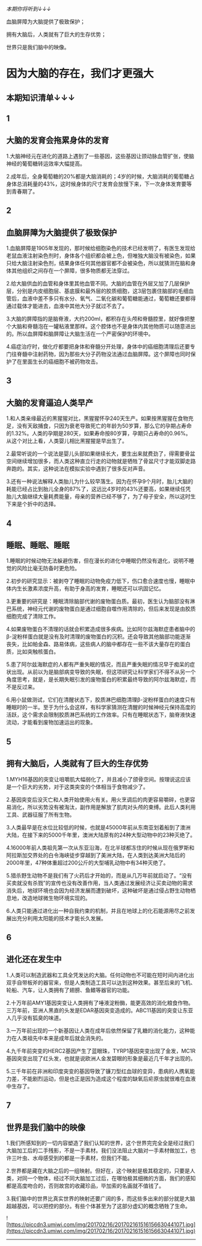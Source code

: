 *本期你将听到↓↓↓*

血脑屏障为大脑提供了极致保护；

拥有大脑后，人类就有了巨大的生存优势；

世界只是我们脑中的映像。

# 因为大脑的存在，我们才更强大

## 本期知识清单↓↓↓

## 1

## 大脑的发育会拖累身体的发育

1.大脑神经元在进化的道路上遇到了一些基因，这些基因让颈动脉血管扩张，使脑神经的葡萄糖转运效率大幅提高。

2.成年后，全身葡萄糖的20%都是大脑消耗的；4岁的时候，大脑消耗的葡萄糖占身体总消耗量的43%，这时候身体的尺寸发育会放慢下来，下一次身体发育要等到青春期了。

## 2

## 血脑屏障为大脑提供了极致保护

1.血脑屏障是1905年发现的，那时候给细胞染色的技术已经发明了，有医生发现给老鼠血液注射染色剂时，身体各个组织都会被上色，但唯独大脑没有被染色，如果只给大脑注射染色剂，结果身体任何其他器官都不会被染色，所以就猜测在脑和身体其他组织之间存在一个屏障，很多物质都无法穿过。

2.给大脑供血的血管和身体里其他血管不同。大脑的血管在外层又加了几层保护层，分别是内皮细胞层、基底膜和最外层的胶质细胞，这3层包裹住脑部的毛细血管后，血液中差不多只有水分、氧气、二氧化碳和葡萄糖能通过，葡萄糖还要都得通过载体才能进去，血液中其他大分子就过不去了。

3.大脑的屏障指的是脑脊液，大约200ml，都积存在头颅和脊髓腔里，就好像把整个大脑和脊髓泡在一罐粘液里那样。这个腔体也不是身体内其他物质可以随意进出的。所以血屏障和脑屏障让大脑生活在一个严密保护的环境中。

4.癌症治疗时，做化疗都要把身体和脊髓分开处理，身体中的癌细胞清理后还要专门往脊髓中注射药物，因为那些大分子药物没法通过血脑屏障。这个屏障也同时保护了在里面生长的癌细胞不被药物攻击。

## 3

## 大脑的发育逼迫人类早产

1.和人类亲缘最近的黑猩猩对比，黑猩猩怀孕240天生产。如果按黑猩猩在食物充足，没有天敌捕食，只因为衰老导致死亡的年龄为50岁算，那么它的孕期占寿命的1.32%。人类的孕期是280天，如果寿命按80岁算，孕期只占寿命的0.96%。从这个对比上看，人类婴儿相比黑猩猩是早出生了。

2.最常听说的一个说法是婴儿头部如果继续长大，要生出来就费劲了，得需要骨盆空间继续增加很多，而人类这种直立行走的动物就是牺牲了骨盆尺寸才能双脚走路奔跑的。其实，这种说法在模拟实验中遇到了很多反对声音。

3.还有一种说法解释人类胎儿为什么较早落生。因为在怀孕9个月时，胎儿大脑的耗能已经占比到胎儿全身的87%了，这远比4岁时的43%还要高，如果继续任凭胎儿大脑继续大量耗费能量，母亲的营养已经不够了，为了母子安全，所以这时生下来是个折中的选择。

## 4

## 睡眠、睡眠、睡眠

1.睡眠的时候动物无法躲避伤害，但在漫长的进化中睡眠仍然没有退化，说明不睡觉的风险比毫无防备时更危险。

2.初步的研究显示：被剥夺了睡眠的动物免疫力低下，伤口愈合速度也慢，睡眠中体内生长激素浓度升高，有助于身高的发育，睡眠还可以巩固记忆。

3.更重要的研究是：睡眠清除脑部代谢的废物蛋白质。最初，医生认为脑部没有淋巴系统，神经元代谢的废物蛋白是通过细胞自噬作用清除的，但后来发现是由胶质细胞完成了清除工作。

4.如果废物蛋白不清理的话就会积累造成很多疾病。比如阿尔兹海默症患者脑中的β-淀粉样蛋白就是没有及时清理的废物蛋白的沉积。还会导致其他脑部功能逐渐丧失，比如帕金森、路易体病，这些病人的脑中都存在一些不该大量存在的蛋白质，比如突触核蛋白。

5.患了阿尔兹海默症的人都有严重失眠的情况，而且严重失眠的情况早于痴呆的症状出现。从前以为是脑部病变导致的失眠，但这项研究让科学家们不得不从另一个角度思考，就是，是长期失眠引发的废物蛋白的积累最终导致的阿尔兹海默症，而不是反过来。

6.用小鼠做测试，它们在清醒状态下，胶质淋巴细胞清理β-淀粉样蛋白的速度只有睡眠时的一半。至于为什么会这样，有科学家猜测在清醒的时候神经元保持高度的活跃，这个需求会限制胶质淋巴系统的工作效率。只有在睡眠状态下，脑脊液快速流动，才能看到废物加速运出的现象。

## 5

## 拥有大脑后，人类就有了巨大的生存优势

1.MYH16基因的突变让咀嚼肌大幅弱化了，并且减小了颌骨空间。按理说这应该是一个巨大的劣势，对于这类突变的个体相当于食物减少了。

2.基因突变后没灭亡和人类开始使用火有关。用火烹调后的肉更容易嚼碎，也更容易消化，所以劣势没有被淘汰，副作用是解放了肌肉对头颅的束缚。此后人类利用工具、武器征服了所有生物。

3.人类最早是在水位比较低的时候，也就是45000年前从东南亚划着船到了澳洲大陆，在接下来的5000千年里，澳洲大陆原有的24种大型动物中的23种灭绝了。

4.16000年前人类祖先第一次从东亚沿海，在北半球都冻住的时候从现在俄罗斯和阿拉斯加交界处的白令海峡徒步穿越到了美洲大陆，在人类到达美洲大陆后的2000年里，47种体重超过200公斤的大型哺乳动物中有34种灭绝了。

5.猎杀野生动物不是我们有了火药后才开始的，而是从几万年前就启动了。“没有买卖就没有杀戮”的宣传也没有改善作用，当人类通过发展经济让买卖动物的需求消失后，地球环境也会因为经济发展而遭到破坏，这种破坏是通过侵占野生动物栖息地，改造地球微生物环境实现的。 

6.人类只能通过进化出一种自我约束的机制，并且在地球上的化石能源用尽之前发展出充分利用太阳能的技术才能长久发展。

## 6

## 进化还在发生中

1.人类可以制造武器和工具全凭发达的大脑。任何动物也不可能在短时间内进化出双手自带板斧的器官来，但是人类制造工具可以达到这种效果。甚至后来的飞机、轮船、汽车，让人类拥有了翅膀、鱼鳍等器官的功能。

2.十万年前AMY1基因突变让人类拥有了唾液淀粉酶，能更高效的消化粮食作物。三万年前，亚洲人黑直的头发是EDAR基因突变造成的。ABC11基因的突变让东亚人几乎没有狐臭的味道。

3.一万年前出现的一个新基因让人类在成年后依然保留了乳糖的消化能力，这种能力在人类祖先中本来是成年后就会消失的。

4.九千年前突变的HERC2基因产生了蓝眼珠，TYRP1基因突变出现了金发，MC1R基因突变出现了红头发，也就是说欧洲人金发碧眼的形象是最近几千年才出现的。

5.三千年前在非洲和印度突变的基因导致了镰刀型红血球的变异，患病的人携氧能力差，不能剧烈运动，但是也正是因为造成这个程度的缺氧后疟原虫就很难在血液中生存了。

## 7

## 世界是我们脑中的映像

1.我们所感知到的一切内容塑造了我们认知的世界，这个世界完完全全是经过我们大脑加工后的二手残影，不是一手素材。我们没法阻止大脑对一手素材做加工，也许三叶虫、水母感受到的都是一手素材，但我们不能。

2.世界都是藏在大脑之后的一组映射。但好在，这个映射是极其稳定的，只要是人类，对同一个物体，经过不同大脑加工过后，在哪怕极其细微的方面，我们的感知都是高度吻合的，否则故宫的收藏珍品，毕加索的名画就不值钱了。

3.我们脑中的世界比真实世界的映射还要广阔的多，而这些多出来的部分就是大脑超越基因，可以把控的部分。有些个体甚至为了这部分虚幻的概念牺牲了生命。

![https://piccdn3.umiwi.com/img/201702/16/201702161516156630441071.jpg](https://piccdn3.umiwi.com/img/201702/16/201702161516156630441071.jpg)

---
